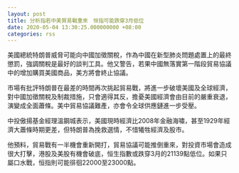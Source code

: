 ```yaml
---
layout: post
title: 分析指若中美貿易戰重來　恒指可能跌穿3月低位
date: 2020-05-04 13:30:25.000000000 +08:00
categories: rss
---
```


美國總統特朗普威脅可能向中國加徵關稅，作為中國在新型肺炎問題處置上的最終懲罰，強調關稅是最好的談判工具。他又警告，若果中國無落實第一階段貿易協議中的增加購買美國商品，美方將會終止協議。

市場有批評特朗普在最差的時間再次挑起貿易戰，將進一步破壞美國及全球經濟，對中國加徵關稅及制裁措施，只會適得其反，擔憂美國經濟會由目前的嚴重衰退，演變成全面蕭條。美中貿易協議難產，亦會令全球供應鏈進一步受壓。

中投傲揚基金經理溫鋼城表示，美國現時經濟比2008年金融海嘯，甚至1929年經濟大蕭條時期更差，但特朗普為挽救選情，不惜犧牲經濟及股市。

他預料，貿易戰有一半機會重新開打，貿易協議可能推倒重來，對投資市場會造成很大打擊，港股及美股有機會破底，恒生指數或跌穿3月的21139點低位。如果只屬口水戰，恒指則可能徘徊22000至23000點。

